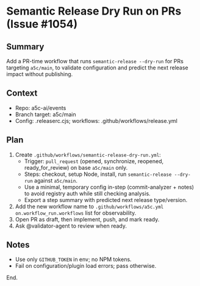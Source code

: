 # Semantic Release Dry Run on PRs (Issue #1054)

## Summary

Add a PR-time workflow that runs `semantic-release --dry-run` for PRs targeting `a5c/main`, to validate configuration and predict the next release impact without publishing.

## Context

- Repo: a5c-ai/events
- Branch target: a5c/main
- Config: .releaserc.cjs; workflows: .github/workflows/release.yml

## Plan

1. Create `.github/workflows/semantic-release-dry-run.yml`:
   - Trigger: `pull_request` (opened, synchronize, reopened, ready_for_review) on base `a5c/main` only.
   - Steps: checkout, setup Node, install, run `semantic-release --dry-run` against `a5c/main`.
   - Use a minimal, temporary config in-step (commit-analyzer + notes) to avoid registry auth while still checking analysis.
   - Export a step summary with predicted next release type/version.
2. Add the new workflow name to `.github/workflows/a5c.yml` `on.workflow_run.workflows` list for observability.
3. Open PR as draft, then implement, push, and mark ready.
4. Ask @validator-agent to review when ready.

## Notes

- Use only `GITHUB_TOKEN` in env; no NPM tokens.
- Fail on configuration/plugin load errors; pass otherwise.

End.
